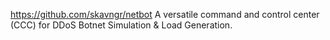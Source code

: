 https://github.com/skavngr/netbot
A versatile command and control center (CCC) for DDoS Botnet Simulation & Load Generation.